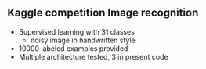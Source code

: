 ## Kaggle competition Image recognition

- Supervised learning with 31 classes
    - noisy image in handwritten style
- 10000 labeled examples provided
- Multiple architecture tested, 3 in present code

